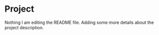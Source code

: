 # Project
Nothing
I am editing the README file. Adding some more details about the project description.

